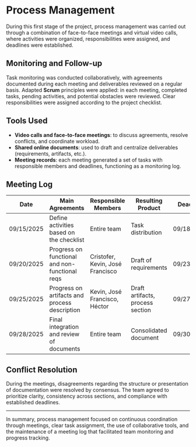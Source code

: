 # Process Management

During this first stage of the project, process management was carried out through a combination of face-to-face meetings and virtual video calls, where activities were organized, responsibilities were assigned, and deadlines were established.

## Monitoring and Follow-up

Task monitoring was conducted collaboratively, with agreements documented during each meeting and deliverables reviewed on a regular basis. Adapted **Scrum** principles were applied: in each meeting, completed tasks, pending activities, and potential obstacles were reviewed. Clear responsibilities were assigned according to the project checklist.

## Tools Used

* **Video calls and face-to-face meetings**: to discuss agreements, resolve conflicts, and coordinate workload.
* **Shared online documents**: used to draft and centralize deliverables (requirements, artifacts, etc.).
* **Meeting records**: each meeting generated a set of tasks with responsible members and deadlines, functioning as a monitoring log.

## Meeting Log

| Date       | Main Agreements                                | Responsible Members              | Resulting Product                | Deadline   |
| ---------- | ---------------------------------------------- | -------------------------------- | -------------------------------- | ---------- |
| 09/15/2025 | Define activities based on the checklist       | Entire team                      | Task distribution                | 09/18/2025 |
| 09/20/2025 | Progress on functional and non-functional reqs | Cristofer, Kevin, José Francisco | Draft of requirements            | 09/23/2025 |
| 09/25/2025 | Progress on artifacts and process description  | Kevin, José Francisco, Héctor    | Draft artifacts, process section | 09/27/2025 |
| 09/28/2025 | Final integration and review of documents      | Entire team                      | Consolidated document            | 09/30/2025 |

## Conflict Resolution

During the meetings, disagreements regarding the structure or presentation of documentation were resolved by consensus. The team agreed to prioritize clarity, consistency across sections, and compliance with established deadlines.

---

In summary, process management focused on continuous coordination through meetings, clear task assignment, the use of collaborative tools, and the maintenance of a meeting log that facilitated team monitoring and progress tracking.
